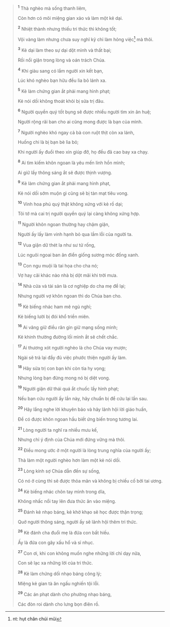 > <sup><b>1</b></sup> Thà nghèo mà sống thanh liêm,
> 
> Còn hơn có môi miệng gian xảo và làm một kẻ dại.
> 
> <sup><b>2</b></sup> Nhiệt thành nhưng thiếu tri thức thì không tốt;
> 
> Vội vàng làm nhưng chưa suy nghĩ kỹ chỉ làm hỏng việc[^1] mà thôi.
> 
> <sup><b>3</b></sup> Kẻ dại làm theo sự dại dột mình và thất bại;
> 
> Rồi nổi giận trong lòng và oán trách Chúa.
> 
> <sup><b>4</b></sup> Khi giàu sang có lắm người xin kết bạn,
> 
> Lúc khó nghèo bạn hữu đều lìa bỏ lánh xa.
> 
> <sup><b>5</b></sup> Kẻ làm chứng gian ắt phải mang hình phạt;
> 
> Kẻ nói dối không thoát khỏi bị sửa trị đâu.
> 
> <sup><b>6</b></sup> Người quyền quý tốt bụng sẽ được nhiều người tìm xin ân huệ;
> 
> Người rộng rãi ban cho ai cũng mong được là bạn của mình.
> 
> <sup><b>7</b></sup> Người nghèo khó ngay cả bà con ruột thịt còn xa lánh,
> 
> Huống chi là bị bạn bè lìa bỏ;
> 
> Khi người ấy đuổi theo xin giúp đỡ, họ đều đã cao bay xa chạy.
> 
> <sup><b>8</b></sup> Ai tìm kiếm khôn ngoan là yêu mến linh hồn mình;
> 
> Ai giữ lấy thông sáng ắt sẽ được thịnh vượng.
> 
> <sup><b>9</b></sup> Kẻ làm chứng gian ắt phải mang hình phạt,
> 
> Kẻ nói dối sớm muộn gì cũng sẽ bị tàn mạt tiêu vong.
> 
> <sup><b>10</b></sup> Vinh hoa phú quý thật không xứng với kẻ rồ dại;
> 
> Tôi tớ mà cai trị người quyền quý lại càng không xứng hợp.
>


> <sup><b>11</b></sup> Người khôn ngoan thường hay chậm giận,
> 
> Người ấy lấy làm vinh hạnh bỏ qua lầm lỗi của người ta.
> 
> <sup><b>12</b></sup> Vua giận dữ thét la như sư tử rống,
> 
> Lúc nguôi ngoai ban ân điển giống sương móc đồng xanh.
> 
> <sup><b>13</b></sup> Con ngu muội là tai họa cho cha nó;
> 
> Vợ hay cãi khác nào nhà bị dột mãi khi trời mưa.
>


> <sup><b>14</b></sup> Nhà cửa và tài sản là cơ nghiệp do cha mẹ để lại;
> 
> Nhưng người vợ khôn ngoan thì do Chúa ban cho.
> 
> <sup><b>15</b></sup> Kẻ biếng nhác ham mê ngủ nghỉ;
> 
> Kẻ biếng lười bị đói khổ triền miên.
> 
> <sup><b>16</b></sup> Ai vâng giữ điều răn gìn giữ mạng sống mình;
> 
> Kẻ khinh thường đường lối mình ắt sẽ chết chắc.
>


> <sup><b>17</b></sup> Ai thương xót người nghèo là cho Chúa vay mượn;
> 
> Ngài sẽ trả lại đầy đủ việc phước thiện người ấy làm.
> 
> <sup><b>18</b></sup> Hãy sửa trị con bạn khi còn tia hy vọng;
> 
> Nhưng lòng bạn đừng mong nó bị diệt vong.
> 
> <sup><b>19</b></sup> Người giận dữ thái quá ắt chuốc lấy hình phạt;
> 
> Nếu bạn cứu người ấy lần này, hãy chuẩn bị để cứu lại lần sau.
> 
> <sup><b>20</b></sup> Hãy lắng nghe lời khuyên bảo và hãy lãnh hội lời giáo huấn,
> 
> Ðể có được khôn ngoan hầu biết ứng biến trong tương lai.
>


> <sup><b>21</b></sup> Lòng người ta nghĩ ra nhiều mưu kế,
> 
> Nhưng chỉ ý định của Chúa mới đứng vững mà thôi.
> 
> <sup><b>22</b></sup> Ðiều mong ước ở một người là lòng trung nghĩa của người ấy;
> 
> Thà làm một người nghèo hơn làm một kẻ nói dối.
> 
> <sup><b>23</b></sup> Lòng kính sợ Chúa dẫn đến sự sống,
> 
> Có nó ở cùng thì sẽ được thỏa mãn và không bị chiếu cố bởi tai ương.
> 
> <sup><b>24</b></sup> Kẻ biếng nhác chôn tay mình trong dĩa,
> 
> Không nhấc nổi tay lên đưa thức ăn vào miệng.
> 
> <sup><b>25</b></sup> Ðánh kẻ nhạo báng, kẻ khờ khạo sẽ học được thận trọng;
> 
> Quở người thông sáng, người ấy sẽ lãnh hội thêm tri thức.
>


> <sup><b>26</b></sup> Kẻ đánh cha đuổi mẹ là đứa con bất hiếu.
> 
> Ấy là đứa con gây xấu hổ và sỉ nhục.
>


> <sup><b>27</b></sup> Con ơi, khi con không muốn nghe những lời chỉ dạy nữa,
> 
> Con sẽ lạc xa những lời của tri thức.
> 
> <sup><b>28</b></sup> Kẻ làm chứng dối nhạo báng công lý;
> 
> Miệng kẻ gian tà ăn ngấu nghiến tội lỗi.
> 
> <sup><b>29</b></sup> Các án phạt dành cho phường nhạo báng,
> 
> Các đòn roi dành cho lưng bọn điên rồ.
>

[^1]: nt: hụt chân chúi mũi